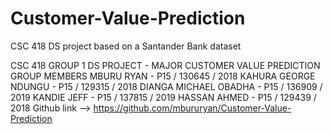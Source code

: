 # Customer-Value-Prediction
CSC 418 DS project based on a Santander Bank dataset

CSC 418
GROUP 1 DS PROJECT - MAJOR
CUSTOMER VALUE PREDICTION
GROUP MEMBERS
MBURU RYAN - P15 / 130645 / 2018
KAHURA GEORGE NDUNGU - P15 / 129315 / 2018
DIANGA MICHAEL OBADHA - P15 / 136909 / 2019
KANDIE JEFF - P15 / 137815 / 2019
HASSAN AHMED - P15 / 129439 / 2018
Github link —> https://github.com/mbururyan/Customer-Value-Prediction
